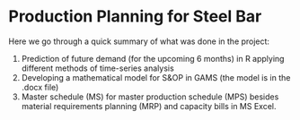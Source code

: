 # Production Planning for Steel Bar
Here we go through a quick summary of what was done in the project:

1. Prediction of future demand (for the upcoming 6 months) in R applying different methods of time-series analysis
2. Developing a mathematical model for S&OP in GAMS (the model is in the .docx file)
3. Master schedule (MS) for master production schedule (MPS) besides material requirements planning (MRP) and capacity bills in MS Excel.
